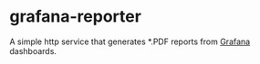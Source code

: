 # grafana-reporter
A simple http service that generates \*.PDF reports from [Grafana](http://grafana.org/) dashboards.
